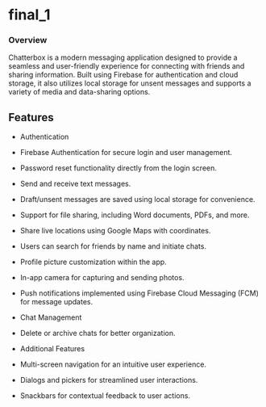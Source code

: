 # final_1


### Overview
Chatterbox is a modern messaging application designed to provide a seamless and user-friendly experience 
for connecting with friends and sharing information. Built using Firebase for authentication and cloud storage, 
it also utilizes local storage for unsent messages and supports a variety of media and data-sharing options.

## Features
- Authentication

- Firebase Authentication for secure login and user management.
- Password reset functionality directly from the login screen.

- Send and receive text messages.
- Draft/unsent messages are saved using local storage for convenience.
- Support for file sharing, including Word documents, PDFs, and more.
- Share live locations using Google Maps with coordinates.

- Users can search for friends by name and initiate chats.
- Profile picture customization within the app.
- In-app camera for capturing and sending photos.

- Push notifications implemented using Firebase Cloud Messaging (FCM) for message updates.
- Chat Management

- Delete or archive chats for better organization.
- Additional Features
- Multi-screen navigation for an intuitive user experience.
- Dialogs and pickers for streamlined user interactions.
- Snackbars for contextual feedback to user actions.